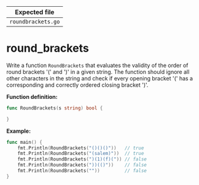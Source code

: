 | Expected file        |
| ---------------------|
| `roundbrackets.go`   |

# round_brackets


Write a function `RoundBrackets` that evaluates the validity of the order of round brackets '(' and ')' in a given string. The function should ignore all other characters in the string and check if every opening bracket '(' has a corresponding and correctly ordered closing bracket ')'.

**Function definition:**

```go
func RoundBrackets(s string) bool {

}
```

**Example:**

```go
func main() {
	fmt.Println(RoundBrackets("()()()"))   // true
	fmt.Println(RoundBrackets("(salem)"))  // true
	fmt.Println(RoundBrackets(")(1)(f)(")) // false
	fmt.Println(RoundBrackets("))(()"))    // false
	fmt.Println(RoundBrackets(""))         // false
}
```
